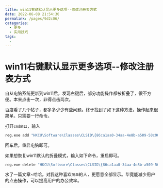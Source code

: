 ```yaml
---
title: win11右键默认显示更多选项--修改注册表方式
date: 2022-06-08 21:54:30
permalink: /pages/9d2c06/
categories:
  - 更多
  - 实用技巧
tags:
  - 
---
```

# win11右键默认显示更多选项--修改注册表方式

自从电脑系统更新到win11后，发现右键后，部分功能操作都被折叠了，很不方便。本来点击一次，非得点击两次。

百度看了几个帖子，都多多少少有些问题。终于找到了如下这种方法，操作起来很简单。只需要一行命令。

打开`cmd窗口`，输入

```bash
reg.exe add "HKCU\Software\Classes\CLSID\{86ca1aa0-34aa-4e8b-a509-50c905bae2a2}\InprocServer32" /f /ve
```

回车后，重启电脑即可。

如果想恢复win11默认的折叠模式，输入如下命令，重启即可。

```bash
reg.exe delete "HKCU\Software\Classes\CLSID\{86ca1aa0-34aa-4e8b-a509-50c905bae2a2}\InprocServer32" /va /f
```

水了一篇文章~哈哈。对我这种喜欢`简单`的人，更愿意全部显示。毕竟能减少用户的点击操作，可以提高用户的办公效率。